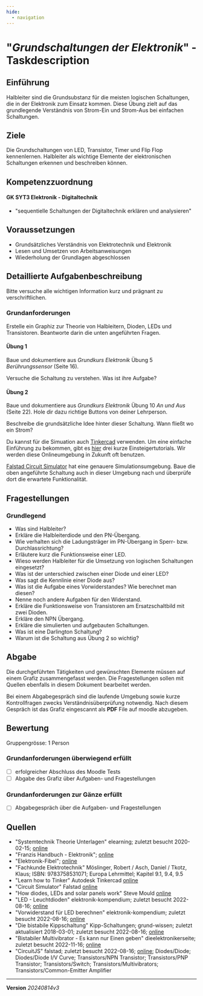 ```yaml
---
hide:
  - navigation
---
```


# "*Grundschaltungen der Elektronik*" - Taskdescription

## Einführung
Halbleiter sind die Grundsubstanz für die meisten logischen Schaltungen, die in der Elektronik zum Einsatz kommen. Diese Übung zielt auf das grundlegende Verständnis von Strom-Ein und Strom-Aus bei einfachen Schaltungen.

## Ziele
Die Grundschaltungen von LED, Transistor, Timer und Flip Flop kennenlernen. Halbleiter als wichtige Elemente der elektronischen Schaltungen erkennen und beschreiben können.

## Kompetenzzuordnung

#### GK SYT3 Elektronik - Digitaltechnik
* "sequentielle Schaltungen der Digitaltechnik erklären und analysieren"

## Voraussetzungen
* Grundsätzliches Verständnis von Elektrotechnik und Elektronik
* Lesen und Umsetzen von Arbeitsanweisungen
* Wiederholung der Grundlagen abgeschlossen


## Detaillierte Aufgabenbeschreibung
Bitte versuche alle wichtigen Information kurz und prägnant zu verschriftlichen.


### Grundanforderungen
Erstelle ein Graphiz zur Theorie von Halbleitern, Dioden, LEDs und Transistoren. Beantworte darin die unten angeführten Fragen.

#### Übung 1

Baue und dokumentiere aus *Grundkurs Elektronik* Übung 5 *Berührungssensor* (Seite 16).

Versuche die Schaltung zu verstehen. Was ist ihre Aufgabe?

#### Übung 2

Baue und dokumentiere aus *Grundkurs Elektronik* Übung 10 *An und Aus* (Seite 22). Hole dir dazu richtige Buttons von deiner Lehrperson.

Beschreibe die grundsätzliche Idee hinter dieser Schaltung. Wann fließt wo ein Strom?

Du kannst für die Simuation auch [Tinkercad](https://www.tinkercad.com/) verwenden. Um eine einfache Einführung zu bekommen, gibt es [hier](https://www.tinkercad.com/learn/circuits/lessons) drei kurze Einsteigertutorials. Wir werden diese Onlineumgebung in Zukunft oft benutzen.

[Falstad Circuit Simulator](https://www.falstad.com/circuit/circuitjs.html) hat eine genauere Simulationsumgebung. Baue die oben angeführte Schaltung auch in dieser Umgebung nach und überprüfe dort die erwartete Funktionalität.

## Fragestellungen
### Grundlegend
* Was sind Halbleiter?
* Erkläre die Halbleiterdiode und den PN-Übergang.
* Wie verhalten sich die Ladungsträger im PN-Übergang in Sperr- bzw. Durchlassrichtung?
* Erläutere kurz die Funktionsweise einer LED.
* Wieso werden Halbleiter für die Umsetzung von logischen Schaltungen eingesetzt?
* Was ist der unterschied zwischen einer Diode und einer LED?
* Was sagt die Kennlinie einer Diode aus?
* Was ist die Aufgabe eines Vorwiderstandes? Wie berechnet man diesen?
* Nenne noch andere Aufgaben für den Widerstand.
* Erkläre die Funktionsweise von Transistoren am Ersatzschaltbild mit zwei Dioden. 
* Erkläre den NPN Übergang.
* Erkläre die simulierten und aufgebauten Schaltungen.
* Was ist eine Darlington Schaltung?
* Warum ist die Schaltung aus Übung 2 so wichtig?

## Abgabe
Die durchgeführten Tätigkeiten und gewünschten Elemente müssen auf einem Grafiz zusammengefasst werden. Die Fragestellungen sollen mit Quellen ebenfalls in diesem Dokument bearbeitet werden.

Bei einem Abgabegespräch sind die laufende Umgebung sowie kurze Kontrollfragen zwecks Verständnisüberprüfung notwendig. Nach diesem Gespräch ist das Grafiz eingescannt als **PDF** File auf moodle abzugeben.

## Bewertung
Gruppengrösse: 1 Person

### Grundanforderungen **überwiegend erfüllt**

- [ ]  erfolgreicher Abschluss des Moodle Tests
- [ ]  Abgabe des Grafiz über Aufgaben- und Fragestellungen

### Grundanforderungen **zur Gänze erfüllt**

- [ ]  Abgabegespräch über die Aufgaben- und Fragestellungen

## Quellen
* "Systemtechnik Theorie Unterlagen" elearning; zuletzt besucht 2020-02-15; [online](https://elearning.tgm.ac.at/course/view.php?id=199#section-2)
* "Franzis Handbuch - Elektronik"; [online](https://elearning.tgm.ac.at/mod/resource/view.php?id=3513)
* "Elektronik-Fibel"; [online](https://elearning.tgm.ac.at/mod/resource/view.php?id=3512)
* "Fachkunde Elektrotechnik" Möslinger, Robert / Asch, Daniel / Tkotz, Klaus; ISBN: 9783758531071; Europa Lehrmittel; Kapitel 9.1, 9.4, 9.5
* "Learn how to Tinker" Autodesk Tinkercad [online](https://www.tinkercad.com/learn/circuits/lessons)
* "Circuit Simulator" Falstad [online](https://www.falstad.com/circuit/circuitjs.html)
* "How diodes, LEDs and solar panels work" Steve Mould [online](https://www.youtube.com/watch?v=TGUteH93xNo)
* "LED - Leuchtdioden" elektronik-kompendium; zuletzt besucht 2022-08-16; [online](https://www.elektronik-kompendium.de/sites/bau/0201111.htm)
* "Vorwiderstand für LED berechnen" elektronik-kompendium; zuletzt besucht 2022-08-16; [online](https://www.elektronik-kompendium.de/sites/grd/1006011.htm)
* "Die bistabile Kippschaltung" Kipp-Schaltungen; grund-wissen; zuletzt aktualisiert 2018-03-01; zuletzt besucht 2022-08-16; [online](https://www.grund-wissen.de/elektronik/schaltungen/kippschaltungen.html)
* "Bistabiler Multivibrator - Es kann nur Einen geben" dieelektronikerseite; zuletzt besucht 2022-11-16; [online](http://www.dieelektronikerseite.de/Lections/Bistabiler%20Multivibrator%20-%20Es%20kann%20nur%20Einen%20geben.htm)
* "CircuitJS" falstad; zuletzt besucht 2022-08-16; [online](https://www.falstad.com/circuit/circuitjs.html); Diodes/Diode; Diodes/Diode I/V Curve; Transistors/NPN Transistor; Transistors/PNP Transistor; Transistors/Switch; Transistors/Multivibrators; Transistors/Common-Emitter Amplifier

---

**Version**  *20240814v3*
